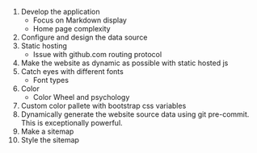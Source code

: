 1. Develop the application
    - Focus on Markdown display
    - Home page complexity
1. Configure and design the data source
1. Static hosting
    - Issue with github.com routing protocol
1. Make the website as dynamic as possible with static hosted js
1. Catch eyes with different fonts
    - Font types
1. Color
    - Color Wheel and psychology 
1. Custom color pallete with bootstrap css variables
1. Dynamically generate the website source data using git pre-commit. This is exceptionally powerful.
1. Make a sitemap
1. Style the sitemap
